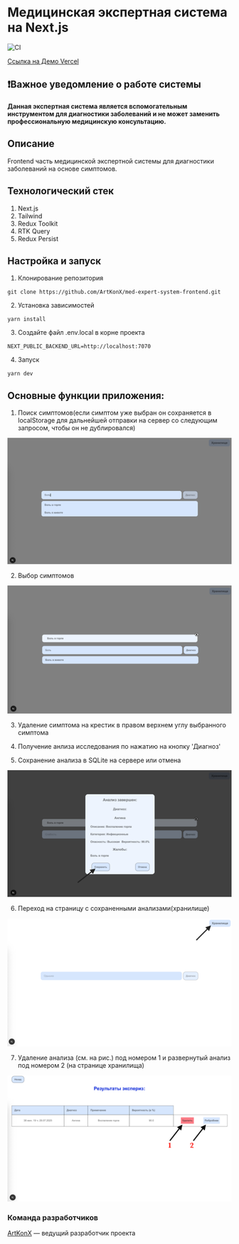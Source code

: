 # Медицинская экспертная система на Next.js

![CI](https://github.com/ArtKonX/med-expert-system-frontend/actions/workflows/web.yml/badge.svg)

[Ссылка на Демо Vercel](https://med-expert-system-frontend.vercel.app/)

## ❗Важное уведомление о работе системы
#### Данная экспертная система является вспомогательным инструментом для диагностики заболеваний и не может заменить профессиональную медицинскую консультацию.

## Описание
Frontend часть медицинской экспертной системы для диагностики заболеваний на основе симптомов.

## Технологический стек
1. Next.js
2. Tailwind
3. Redux Toolkit
4. RTK Query
5. Redux Persist

## Настройка и запуск

1. Клонирование репозитория
```
git clone https://github.com/ArtKonX/med-expert-system-frontend.git
```

2. Установка зависимостей
```
yarn install
```

3. Создайте файл .env.local в корне проекта
```
NEXT_PUBLIC_BACKEND_URL=http://localhost:7070
```

4. Запуск
```
yarn dev
```

## Основные функции приложения:
1. Поиск симптомов(если симптом уже выбран он сохраняется в localStorage для дальнейшей отправки на сервер со следующим запросом, чтобы он не дублировался)
<img src="./images-info/0.png">

2. Выбор симптомов
<img src="./images-info/1.png">

3. Удаление симптома на крестик в правом верхнем углу выбранного симптома

4. Получение анлиза исследования по нажатию на кнопку 'Диагноз'

5. Сохранение анализа в SQLite на сервере или отмена
<img src="./images-info/2.png">

6. Переход на страницу с сохраненными анализами(хранилище)
<img src="./images-info/3.png">

7. Удаление анализа (см. на рис.) под номером 1 и развернутый анализ под номером 2 (на странице хранилища)
<img src="./images-info/4.png">

### Команда разработчиков
<a href="https://github.com/ArtKonX" >ArtKonX</a> — ведущий разработчик проекта